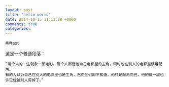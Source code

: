 ```yaml
---
layout: post
title: "hello world"
date: 2014-10-15 11:11:28 +0800
comments: true
categories: 
---
```

##test

这是一个普通段落：

    “每个人的一生就象一部电影，每个人都是他自己电影里的主角，同时也在别人的电影里演着配角。
    有的人以为自己在别人的电影里也是主角，然而他们却不知道，他只是配角而已，他的那一段也许已经被别人剪掉了。”